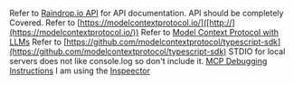 Refer to [Raindrop.io API](https://developer.raindrop.io) for API documentation.
API should be completely Covered.
Refer to [https://modelcontextprotocol.io/]([http://](https://modelcontextprotocol.io/))
Refer to [Model Context Protocol with LLMs]([http://](https://modelcontextprotocol.io/llms-full.txt))
Refer to [https://github.com/modelcontextprotocol/typescript-sdk](https://github.com/modelcontextprotocol/typescript-sdk)
STDIO for local servers does not like console.log so don't include it.
[MCP Debugging Instructions](https://modelcontextprotocol.io/docs/tools/debugging)
I am using the [Inspeector](https://modelcontextprotocol.io/docs/tools/inspector)